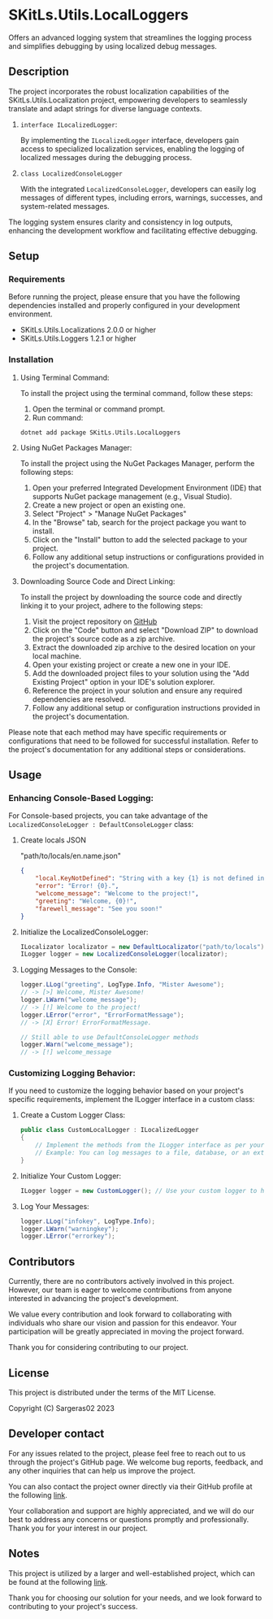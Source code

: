 # SKitLs.Utils.LocalLoggers

Offers an advanced logging system that streamlines the logging process and simplifies debugging by using localized debug messages.

## Description

The project incorporates the robust localization capabilities of the SKitLs.Utils.Localization project, empowering developers to
seamlessly translate and adapt strings for diverse language contexts.

1. `interface ILocalizedLogger`:

    By implementing the `ILocalizedLogger` interface, developers gain access to specialized localization services, enabling the logging of
    localized messages during the debugging process.

2. `class LocalizedConsoleLogger`

    With the integrated `LocalizedConsoleLogger`, developers can easily log messages of different types, including errors, warnings,
    successes, and system-related messages. 


The logging system ensures clarity and consistency in log outputs, enhancing the development workflow and
facilitating effective debugging.

## Setup

### Requirements

Before running the project, please ensure that you have the following dependencies installed and properly configured in your development environment.

- SKitLs.Utils.Localizations 2.0.0 or higher
- SKitLs.Utils.Loggers 1.2.1 or higher

### Installation

1. Using Terminal Command:
    
    To install the project using the terminal command, follow these steps:

    1. Open the terminal or command prompt.
    2. Run command:
    
    ```
    dotnet add package SKitLs.Utils.LocalLoggers
    ```

2. Using NuGet Packages Manager:

    To install the project using the NuGet Packages Manager, perform the following steps:

    1. Open your preferred Integrated Development Environment (IDE) that supports NuGet package management (e.g., Visual Studio).
    2. Create a new project or open an existing one.
    3. Select "Project" > "Manage NuGet Packages"
    4. In the "Browse" tab, search for the project package you want to install.
    5. Click on the "Install" button to add the selected package to your project.
    5. Follow any additional setup instructions or configurations provided in the project's documentation.

3. Downloading Source Code and Direct Linking:

    To install the project by downloading the source code and directly linking it to your project, adhere to the following steps:

    1. Visit the project repository on [GitHub](https://github.com/Sargeras02/SKitLs.Utils.LocalLoggers.git)
    2. Click on the "Code" button and select "Download ZIP" to download the project's source code as a zip archive.
    3. Extract the downloaded zip archive to the desired location on your local machine.
    4. Open your existing project or create a new one in your IDE.
    5. Add the downloaded project files to your solution using the "Add Existing Project" option in your IDE's solution explorer.
    6. Reference the project in your solution and ensure any required dependencies are resolved.
    7. Follow any additional setup or configuration instructions provided in the project's documentation.

Please note that each method may have specific requirements or configurations that need to be followed for successful installation.
Refer to the project's documentation for any additional steps or considerations.

## Usage

### Enhancing Console-Based Logging:

For Console-based projects, you can take advantage of the `LocalizedConsoleLogger : DefaultConsoleLogger` class:

1. Create locals JSON

    "path/to/locals/en.name.json"
    ```JSON
    {
        "local.KeyNotDefined": "String with a key {1} is not defined in language {0} ({2}). Format params: ",
        "error": "Error! {0}.",
        "welcome_message": "Welcome to the project!",
        "greeting": "Welcome, {0}!",
        "farewell_message": "See you soon!"
    }
    ```

2. Initialize the LocalizedConsoleLogger:

    ```C#
    ILocalizator localizator = new DefaultLocalizator("path/to/locals"); // "resources/locals" by default
    ILogger logger = new LocalizedConsoleLogger(localizator);
    ```

3. Logging Messages to the Console:

    ```C#
    logger.LLog("greeting", LogType.Info, "Mister Awesome");
    // -> [>] Welcome, Mister Awesome!
    logger.LWarn("welcome_message");
    // -> [!] Welcome to the project!
    logger.LError("error", "ErrorFormatMessage");
    // -> [X] Error! ErrorFormatMessage.

    // Still able to use DefaultConsoleLogger methods
    logger.Warn("welcome_message");
    // -> [!] welcome_message
    ```

### Customizing Logging Behavior:

If you need to customize the logging behavior based on your project's specific requirements,
implement the ILogger interface in a custom class:

1. Create a Custom Logger Class:

    ```C#
    public class CustomLocalLogger : ILocalizedLogger
    {
        // Implement the methods from the ILogger interface as per your custom logging needs.
        // Example: You can log messages to a file, database, or an external service.
    }
    ```
2. Initialize Your Custom Logger:

    ```C#
    ILogger logger = new CustomLogger(); // Use your custom logger to handle logging in your project.
    ```

3. Log Your Messages:

    ```C#
    logger.LLog("infokey", LogType.Info);
    logger.LWarn("warningkey");
    logger.LError("errorkey");
    ```

## Contributors

Currently, there are no contributors actively involved in this project.
However, our team is eager to welcome contributions from anyone interested in advancing the project's development.

We value every contribution and look forward to collaborating with individuals who share our vision and passion for this endeavor.
Your participation will be greatly appreciated in moving the project forward.

Thank you for considering contributing to our project.

## License

This project is distributed under the terms of the MIT License.

Copyright (C) Sargeras02 2023

## Developer contact

For any issues related to the project, please feel free to reach out to us through the project's GitHub page.
We welcome bug reports, feedback, and any other inquiries that can help us improve the project.

You can also contact the project owner directly via their GitHub profile at the following [link](https://github.com/Sargeras02).

Your collaboration and support are highly appreciated, and we will do our best to address any concerns or questions promptly and professionally.
Thank you for your interest in our project.

## Notes

This project is utilized by a larger and well-established project, which can be found at the following [link](https://github.com/Sargeras02/SKitLs.Bots.Telegram.git).

Thank you for choosing our solution for your needs, and we look forward to contributing to your project's success.
